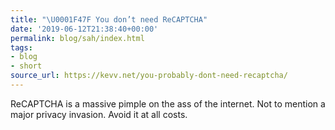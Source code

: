 ```yaml
---
title: "\U0001F47F You don’t need ReCAPTCHA"
date: '2019-06-12T21:38:40+00:00'
permalink: blog/sah/index.html
tags:
- blog
- short
source_url: https://kevv.net/you-probably-dont-need-recaptcha/
---
```


ReCAPTCHA is a massive pimple on the ass of the internet. Not to mention a major privacy invasion. Avoid it at all costs.
